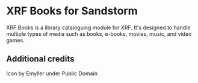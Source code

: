 # XRF Books for Sandstorm

XRF Books is a library cataloguing module for XRF. It's designed to handle multiple types of media such as books, e-books, movies, music, and video games.

## Additional credits

Icon by Emyller under Public Domain